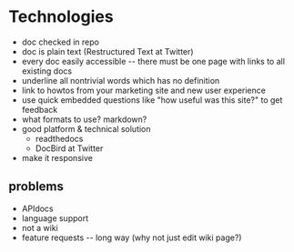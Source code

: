Technologies
============

- doc checked in repo
- doc is plain text (Restructured Text at Twitter)
- every doc easily accessible -- there must be one page with links to
  all existing docs
- underline all nontrivial words which has no definition
- link to howtos from your marketing site and new user experience
- use quick embedded questions like "how useful was this site?" to get feedback
- what formats to use? markdown?
- good platform & technical solution
  + readthedocs
  + DocBird at Twitter
- make it responsive

problems
--------

- APIdocs
- language support
- not a wiki 
- feature requests -- long way (why not just edit wiki page?)